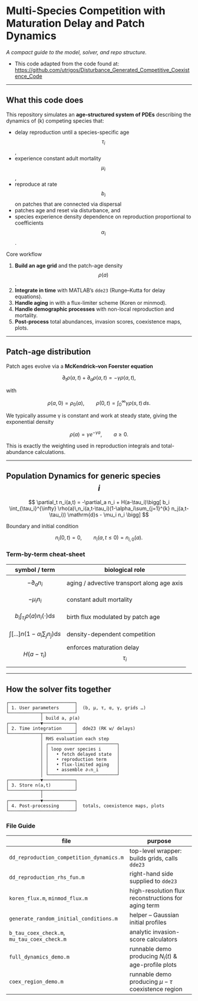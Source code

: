 # Multi-Species Competition with Maturation Delay and Patch Dynamics
*A compact guide to the model, solver, and repo structure.*

* This code adapted from the code found at: https://github.com/utrigos/Disturbance_Generated_Competitive_Coexistence_Code 
---

## What this code does

This repository simulates an **age-structured system of PDEs** describing the dynamics of \(k\) competing species that:

* delay reproduction until a species-specific age $$\tau_i$$,
* experience constant adult mortality $$\mu_i$$,
* reproduce at rate $$b_i$$ on patches that are connected via dispersal
* patches age and reset via disturbance, and
* species experience density dependence on reproduction proportional to coefficients $$\alpha_i$$.

Core workflow  

1. **Build an age grid** and the patch-age density $$\rho(a)$$.  
2. **Integrate in time** with MATLAB’s `dde23` (Runge–Kutta for delay equations).  
3. **Handle aging** in with a flux-limiter scheme (Koren or minmod).
4. **Handle demographic processes** with non-local reproduction and mortality.
5. **Post-process** total abundances, invasion scores, coexistence maps, plots.  

---

## Patch-age distribution

Patch ages evolve via a **McKendrick–von Foerster equation**

$$
\partial_t \rho(a,t) + \partial_a \rho(a,t) = -\gamma \rho(a,t), 
$$

with

$$
\rho(a,0)=\rho_0(a), 
\qquad
\rho(0,t)=\int_0^\infty \gamma\rho(s,t)\,ds .
$$

We typically assume γ is constant and work at steady state, giving the exponential density  

$$
\rho(a) = \gamma e^{-\gamma a}, \qquad a\ge0.
$$

This is exactly the weighting used in reproduction integrals and total-abundance calculations.

---

## Population Dynamics for generic species $$i$$

$$
\partial_t n_i(a,t) =
-\partial_a n_i    
+
H(a-\tau_i)\bigg[
b_i \int_{\tau_i}^{\infty} \rho(a)\,n_i(a,t-\tau_i)(1-\alpha_i\sum_{j=1}^{k} n_j(a,t-\tau_i)) \mathrm{d}s - \mu_i n_i  \bigg]
$$


Boundary and initial condition 

$$
n_i(0,t)=0,
\qquad
n_i(a,t\le0)=n_{i,0}(a).
$$

### Term-by-term cheat-sheet

| symbol / term | biological role |
|---------------|-----------------|
| $$-\partial_a n_i$$ | aging / advective transport along age axis |
| $$-\mu_i n_i$$ | constant adult mortality |
| $$b_i\int_{\tau_i} \rho(a) n_i(\cdot)\mathrm{d}s$$ | birth flux modulated by patch age |
| $$\int [...]n(1-\alpha_i\sum_j n_j) \mathrm{d}s$$ | density-dependent competition |
| $$H(a-\tau_i)$$ | enforces maturation delay $$\tau_i$$ |

---

## How the solver fits together

```text
┌─────────────────────────┐
│ 1. User parameters      │  (b, μ, τ, α, γ, grids …)
└────────────┬────────────┘
             │ build a, ρ(a)
┌────────────▼────────────┐
│ 2. Time integration     │  dde23 (RK w/ delays)
└────────────┬────────────┘
             │ RHS evaluation each step
             │ ┌──────────────────────────┐
             │ │ loop over species i      │
             │ │   • fetch delayed state  │
             │ │   • reproduction term    │
             │ │   • flux-limited aging   │
             │ │   • assemble ∂ₜn_i       │
             │ └──────────────────────────┘
┌────────────▼────────────┐
│ 3. Store n(a,t)         │
└────────────┬────────────┘
             │
┌────────────▼────────────┐
│ 4. Post-processing      │  totals, coexistence maps, plots
└─────────────────────────┘
```

### File Guide

| file                                        | purpose                                                |
| ------------------------------------------- | -------------------------------------------------------|
| `dd_reproduction_competition_dynamics.m`    | top-level wrapper: builds grids, calls `dde23`         |
| `dd_reproduction_rhs_fun.m`                 | right-hand side supplied to `dde23`                    |
| `koren_flux.m`, `minmod_flux.m`             | high-resolution flux reconstructions for aging term    |
| `generate_random_initial_conditions.m`      | helper – Gaussian initial profiles                     |
| `b_tau_coex_check.m`, `mu_tau_coex_check.m` | analytic invasion-score calculators                    |
| `full_dynamics_demo.m`                      | runnable demo producing $N_i(t)$ & age-profile plots   |
| `coex_region_demo.m`                        | runnable demo producing $\mu- \tau$ coexistence region |
